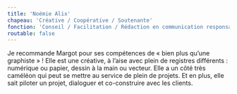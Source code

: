 ```yaml
---
title: 'Noémie Alix'
chapeau: 'Créative / Coopérative / Soutenante'
fonction: 'Conseil / Facilitation / Rédaction en communication responsable'
routable: false
---
```


Je recommande Margot pour ses compétences de « bien plus qu’une graphiste » ! Elle est une créative, à l’aise avec plein de registres différents : numérique ou papier, dessin à la main ou vecteur. Elle a un côté très caméléon qui peut se mettre au service de plein de projets. Et en plus, elle sait piloter un projet, dialoguer et co-construire avec les clients.